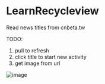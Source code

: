 <!--
 * @Author: JinXin aihenry2980@gmail.com
 * @Date: 2023-07-02 20:45:05
 * @LastEditors: JinXin aihenry2980@gmail.com
 * @LastEditTime: 2023-07-02 21:00:07
 * @FilePath: \LearnRecycleview\README.md
 * @Description: 这是默认设置,请设置`customMade`, 打开koroFileHeader查看配置 进行设置: https://github.com/OBKoro1/koro1FileHeader/wiki/%E9%85%8D%E7%BD%AE
-->
# LearnRecycleview
Read news titles from cnbeta.tw

TODO:
1. pull to refresh
2. click title to start new activity
3. get image from url

![image](https://github.com/aihenry2980/LearnRecycleview/blob/master/Screenshot_20230702_204057_LearnRecycleview.png)
